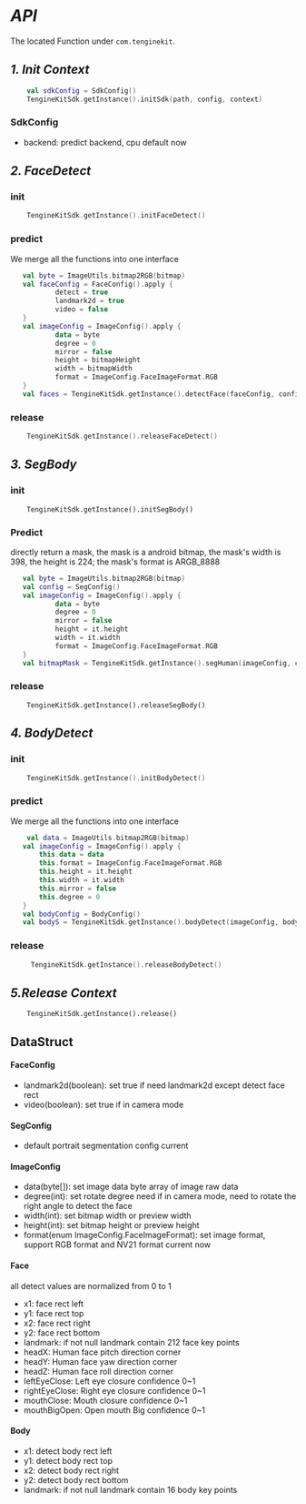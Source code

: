 # ***API***
The located Function under ```com.tenginekit```.
## ***1. Init Context***


``` kotlin
	val sdkConfig = SdkConfig()
	TengineKitSdk.getInstance().initSdk(path, config, context)
```

### SdkConfig

- backend: predict backend, cpu default now



## ***2. FaceDetect***
### init
``` kotlin
	TengineKitSdk.getInstance().initFaceDetect()
```

### predict
We merge all the functions into one interface
 
 ``` kotlin
 	val byte = ImageUtils.bitmap2RGB(bitmap)
 	val faceConfig = FaceConfig().apply {
 			detect = true
 			landmark2d = true
 			video = false
 	}
 	val imageConfig = ImageConfig().apply {
 			data = byte
 			degree = 0
 			mirror = false
 			height = bitmapHeight
 			width = bitmapWidth
 			format = ImageConfig.FaceImageFormat.RGB
 	}
 	val faces = TengineKitSdk.getInstance().detectFace(faceConfig, config)
 ```
 
### release
```kotlin
	TengineKitSdk.getInstance().releaseFaceDetect()
``` 



##  ***3. SegBody***

### init

```
	TengineKitSdk.getInstance().initSegBody()
```
### Predict

directly return a mask, the mask is a android bitmap, the mask's width is 398, the height is 224; the mask's format is ARGB_8888
 
 ``` kotlin
 	val byte = ImageUtils.bitmap2RGB(bitmap)
 	val config = SegConfig()
 	val imageConfig = ImageConfig().apply {
 			data = byte
 			degree = 0
 			mirror = false
 			height = it.height
 			width = it.width
 			format = ImageConfig.FaceImageFormat.RGB
 	}
 	val bitmapMask = TengineKitSdk.getInstance().segHuman(imageConfig, config)
 ```

### release
```
	TengineKitSdk.getInstance().releaseSegBody()
```

##  ***4. BodyDetect***

### init
``` kotlin
	TengineKitSdk.getInstance().initBodyDetect()
```

### predict
We merge all the functions into one interface
 
 ``` kotlin
 	 val data = ImageUtils.bitmap2RGB(bitmap)
    val imageConfig = ImageConfig().apply {
        this.data = data
        this.format = ImageConfig.FaceImageFormat.RGB
        this.height = it.height
        this.width = it.width
        this.mirror = false
        this.degree = 0
    }
    val bodyConfig = BodyConfig()
    val bodyS = TengineKitSdk.getInstance().bodyDetect(imageConfig, bodyConfig)
 ```
 
### release
```kotlin
	 TengineKitSdk.getInstance().releaseBodyDetect()
``` 


## ***5.Release Context***
```
	TengineKitSdk.getInstance().release()
```

## DataStruct

#### FaceConfig
 * landmark2d(boolean): set true if need landmark2d except detect face rect
 * video(boolean): set true if in camera mode

#### SegConfig
* default portrait segmentation config current

#### ImageConfig
* data(byte[]): set image data byte array of image raw data
* degree(int): set rotate degree need if in camera mode, need to rotate the right angle to detect the face
* width(int): set bitmap width or preview width
* height(int): set bitmap height or preview height
* format(enum ImageConfig.FaceImageFormat): set image format, support RGB format and NV21 format current now

#### Face

all detect values ​​are normalized from 0 to 1

* x1: face rect left
* y1: face rect top
* x2: face rect right
* y2: face rect bottom
* landmark: if not null landmark contain 212 face key points
* headX:  Human face pitch direction corner
* headY:  Human face yaw direction corner
* headZ:  Human face roll direction corner
* leftEyeClose:  Left eye closure confidence 0~1
* rightEyeClose: Right eye closure confidence 0~1
* mouthClose: Mouth closure confidence 0~1
* mouthBigOpen: Open mouth Big confidence 0~1

#### Body

* x1: detect body rect left
* y1: detect body rect top
* x2: detect body rect right
* y2: detect body rect bottom
* landmark: if not null landmark contain 16 body key points





